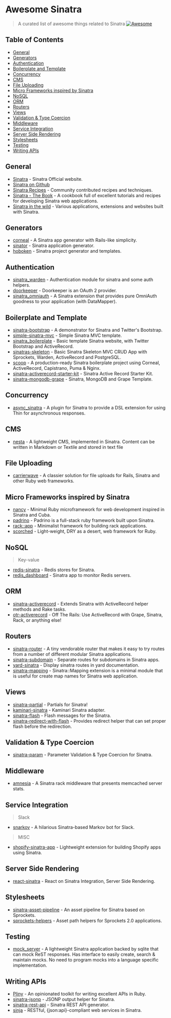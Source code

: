 # Awesome Sinatra

> A curated list of awesome things related to Sinatra [![Awesome](https://awesome.re/badge.svg)](https://github.com/sindresorhus/awesome#readme)

## Table of Contents

- [General](#general)
- [Generators](#generators)
- [Authentication](#authentication)
- [Boilerplate and Template](#boilerplate-and-template)
- [Concurrency](#concurrency)
- [CMS](#cms)
- [File Uploading](#file-uploading)
- [Micro Frameworks inspired by Sinatra](#micro-frameworks-inspired-by-sinatra)
- [NoSQL](#nosql)
- [ORM](#orm)
- [Routers](#routers)
- [Views](#views)
- [Validation & Type Coercion](#validation--type-coercion)
- [Middleware](#middleware)
- [Service Integration](#service-integration)
- [Server Side Rendering](#server-side-rendering)
- [Stylesheets](#stylesheets)
- [Testing](#testing)
- [Writing APIs](#writing-apis)

## General

* [Sinatra](https://sinatrarb.com/) - Sinatra Official website.
* [Sinatra on Github](https://github.com/sinatra/sinatra)
* [Sinatra Recipes](https://github.com/sinatra/sinatra-recipes) - Community contributed recipes and techniques.
* [Sinatra - The Book](https://github.com/sinatra/sinatra-book) - A cookbook full of excellent tutorials
  and recipes for developing Sinatra web applications.
* [Sinatra in the wild](https://github.com/sinatra/sinatra.github.com/blob/master/wild.markdown) - Various
  applications, extensions and websites built with Sinatra.

## Generators

* [corneal](https://github.com/thebrianemory/corneal) - A Sinatra app generator with Rails-like simplicity.
* [sinator](https://github.com/kuntoaji/sinator) - Sinatra application generator.
* [hoboken](https://github.com/bnadlerjr/hoboken) - Sinatra project generator and templates.

## Authentication

* [sinatra_warden](https://github.com/wardencommunity/sinatra_warden) - Authentication module for sinatra and some auth helpers.
* [doorkeeper](https://github.com/doorkeeper-gem/doorkeeper) - Doorkeeper is an OAuth 2 provider.
* [sinatra_omniauth](https://github.com/cjheath/sinatra_omniauth) - A Sinatra extension that provides pure OmniAuth goodness
  to your application (with DataMapper).

## Boilerplate and Template

* [sinatra-bootstrap](https://github.com/bootstrap-ruby/sinatra-bootstrap) - A demonstrator for Sinatra and Twitter's Bootstrap.
* [simple-sinatra-mvc](https://github.com/kathgironpe/simple-sinatra-mvc) - Simple Sinatra MVC template.
* [sinatra_boilerplate](https://github.com/reedstonefood/sinatra_boilerplate) - Basic template Sinatra website, with Twitter Bootstrap and ActiveRecord.
* [sinatras-skeleton](https://github.com/simonneutert/sinatras-skeleton) - Basic Sinatra Skeleton MVC CRUD App with Sprockets, Warden, ActiveRecord and PostgreSQL.
* [scoop](https://github.com/abhinavs/scoop) - A production-ready Sinatra boilerplate project using Corneal, ActiveRecord, Capistrano, Puma & Nginx.
* [sinatra-activerecord-starter-kit](https://github.com/LaunchAcademy/sinatra-activerecord-starter-kit) - Sinatra Active Record Starter Kit.
* [sinatra-mongodb-grape](https://github.com/kathgironpe/sinatra-mongodb-grape) - Sinatra, MongoDB and Grape Template.

## Concurrency

- [async_sinatra](https://github.com/raggi/async_sinatra) - A plugin for Sinatra to provide a DSL extension
  for using Thin for asynchronous responses.

## CMS

* [nesta](https://github.com/gma/nesta) - A lightweight CMS, implemented in Sinatra. Content can be written
  in Markdown or Textile and stored in text file

## File Uploading

* [carrierwave](https://github.com/carrierwaveuploader/carrierwave) - A classier solution for file uploads for Rails,
  Sinatra and other Ruby web frameworks.

## Micro Frameworks inspired by Sinatra

* [nancy](https://github.com/guilleiguaran/nancy) - Minimal Ruby microframework for web development inspired in Sinatra and Cuba.
* [padrino](https://github.com/padrino/padrino-framework) - Padrino is a full-stack ruby framework built upon Sinatra.
* [rack::app](https://github.com/rack-app/rack-app) - Minimalist framework for building rack applications.
* [scorched](https://github.com/wardrop/scorched) - Light-weight, DRY as a desert, web framework for Ruby.

## NoSQL

> Key-value

* [redis-sinatra](https://github.com/redis-store/redis-sinatra) - Redis stores for Sinatra.
* [redis_dashboard](https://github.com/BaseSecrete/redis_dashboard) - Sinatra app to monitor Redis servers.

## ORM

* [sinatra-activerecord](https://github.com/sinatra-activerecord/sinatra-activerecord) - Extends Sinatra with ActiveRecord helper methods and Rake tasks.
* [otr-activerecord](https://github.com/jhollinger/otr-activerecord) - Off The Rails: Use ActiveRecord with Grape, Sinatra, Rack, or anything else!

## Routers

* [sinatra-router](https://github.com/brandur/sinatra-router) - A tiny vendorable router that makes it 
  easy to try routes from a number of different modular Sinatra applications.
* [sinatra-subdomain](https://github.com/fnando/sinatra-subdomain) - Separate routes for subdomains in Sinatra apps.
* [yard-sinatra](https://github.com/rkh/yard-sinatra) - Display sinatra routes in yard documentation.
* [sinatra-mapping](https://github.com/hallison/sinatra-mapping) - Sinatra::Mapping extension is a minimal module that is useful
  for create map names for Sinatra web application.

## Views

* [sinatra-partial](https://github.com/yb66/Sinatra-Partial) - Partials for Sinatra!
* [kaminari-sinatra](https://github.com/kaminari/kaminari-sinatra) - Kaminari Sinatra adapter.
* [sinatra-flash](https://github.com/SFEley/sinatra-flash) - Flash messages for the Sinatra.
* [sinatra-redirect-with-flash](https://github.com/vast/sinatra-redirect-with-flash) - Provides redirect helper
  that can set proper flash before the redirection.

## Validation & Type Coercion

* [sinatra-param](https://github.com/mattt/sinatra-param) - Parameter Validation & Type Coercion for Sinatra.

## Middleware

* [amnesia](https://github.com/benschwarz/amnesia) - A Sinatra rack middleware that presents memcached server stats.

## Service Integration

> Slack

* [snarkov](https://github.com/gesteves/snarkov) - A hilarious Sinatra-based Markov bot for Slack.

> MISC

* [shopify-sinatra-app](https://github.com/kevinhughes27/shopify-sinatra-app) - Lightweight extension for
  building Shopify apps using Sinatra.

## Server Side Rendering

* [react-sinatra](https://github.com/namusyaka/react-sinatra) - React on Sinatra Integration, Server Side Rendering.

## Stylesheets

* [sinatra-asset-pipeline](https://github.com/kalasjocke/sinatra-asset-pipeline) - An asset pipeline for Sinatra based on Sprockets.
* [sprockets-helpers](https://github.com/petebrowne/sprockets-helpers) - Asset path helpers for Sprockets 2.0 applications.

## Testing

* [mock_server](https://github.com/mvemjsun/mock_server) - A lightweight Sinatra application backed by sqlite that can mock ReST responses.
  Has interface to easily create, search & maintain mocks. No need to program mocks into a language specific implementation.

## Writing APIs

* [Pliny](https://github.com/interagent/pliny) - An opinionated toolkit for writing excellent APIs in Ruby.
* [sinatra-jsonp](https://github.com/shtirlic/sinatra-jsonp) - JSONP output helper for Sinatra.
* [sinatra-rest-api](https://github.com/blocknotes/sinatra-rest-api) - Sinatra REST API generator.
* [sinja](https://github.com/mwpastore/sinja) - RESTful, {json:api}-compliant web services in Sinatra.

